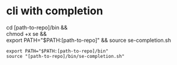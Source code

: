 # cli with completion

cd [path-to-repo]/bin && \
chmod +x se && \
export PATH="$PATH:[path-to-repo]" &&
source se-completion.sh

```
export PATH="$PATH:[path-to-repo]/bin"
source "[path-to-repo]/bin/se-completion.sh"
```
